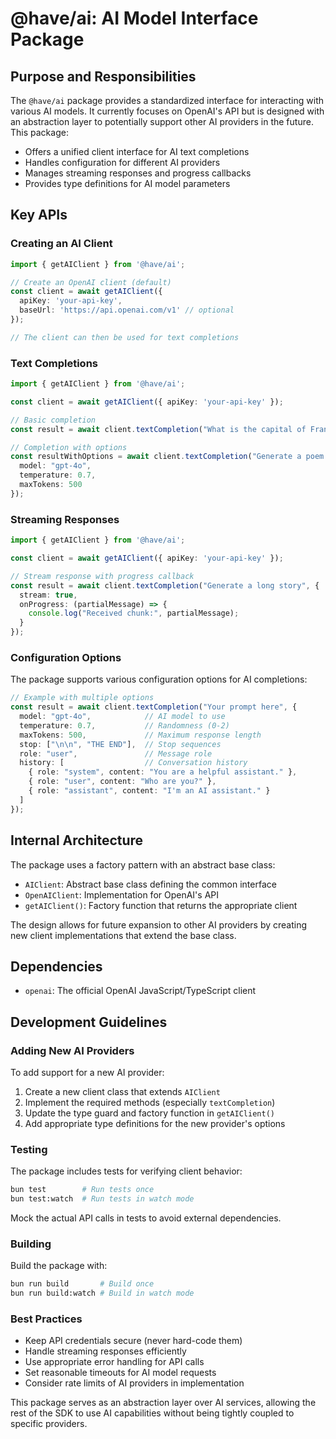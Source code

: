 # @have/ai: AI Model Interface Package

## Purpose and Responsibilities

The `@have/ai` package provides a standardized interface for interacting with various AI models. It currently focuses on OpenAI's API but is designed with an abstraction layer to potentially support other AI providers in the future. This package:

- Offers a unified client interface for AI text completions
- Handles configuration for different AI providers
- Manages streaming responses and progress callbacks
- Provides type definitions for AI model parameters

## Key APIs

### Creating an AI Client

```typescript
import { getAIClient } from '@have/ai';

// Create an OpenAI client (default)
const client = await getAIClient({
  apiKey: 'your-api-key',
  baseUrl: 'https://api.openai.com/v1' // optional
});

// The client can then be used for text completions
```

### Text Completions

```typescript
import { getAIClient } from '@have/ai';

const client = await getAIClient({ apiKey: 'your-api-key' });

// Basic completion
const result = await client.textCompletion("What is the capital of France?");

// Completion with options
const resultWithOptions = await client.textCompletion("Generate a poem about coding", {
  model: "gpt-4o",
  temperature: 0.7,
  maxTokens: 500
});
```

### Streaming Responses

```typescript
import { getAIClient } from '@have/ai';

const client = await getAIClient({ apiKey: 'your-api-key' });

// Stream response with progress callback
const result = await client.textCompletion("Generate a long story", {
  stream: true,
  onProgress: (partialMessage) => {
    console.log("Received chunk:", partialMessage);
  }
});
```

### Configuration Options

The package supports various configuration options for AI completions:

```typescript
// Example with multiple options
const result = await client.textCompletion("Your prompt here", {
  model: "gpt-4o",            // AI model to use
  temperature: 0.7,           // Randomness (0-2)
  maxTokens: 500,             // Maximum response length
  stop: ["\n\n", "THE END"],  // Stop sequences
  role: "user",               // Message role
  history: [                  // Conversation history
    { role: "system", content: "You are a helpful assistant." },
    { role: "user", content: "Who are you?" },
    { role: "assistant", content: "I'm an AI assistant." }
  ]
});
```

## Internal Architecture

The package uses a factory pattern with an abstract base class:

- `AIClient`: Abstract base class defining the common interface
- `OpenAIClient`: Implementation for OpenAI's API
- `getAIClient()`: Factory function that returns the appropriate client

The design allows for future expansion to other AI providers by creating new client implementations that extend the base class.

## Dependencies

- `openai`: The official OpenAI JavaScript/TypeScript client

## Development Guidelines

### Adding New AI Providers

To add support for a new AI provider:

1. Create a new client class that extends `AIClient`
2. Implement the required methods (especially `textCompletion`)
3. Update the type guard and factory function in `getAIClient()`
4. Add appropriate type definitions for the new provider's options

### Testing

The package includes tests for verifying client behavior:

```bash
bun test        # Run tests once
bun test:watch  # Run tests in watch mode
```

Mock the actual API calls in tests to avoid external dependencies.

### Building

Build the package with:

```bash
bun run build       # Build once
bun run build:watch # Build in watch mode
```

### Best Practices

- Keep API credentials secure (never hard-code them)
- Handle streaming responses efficiently
- Use appropriate error handling for API calls
- Set reasonable timeouts for AI model requests
- Consider rate limits of AI providers in implementation

This package serves as an abstraction layer over AI services, allowing the rest of the SDK to use AI capabilities without being tightly coupled to specific providers.